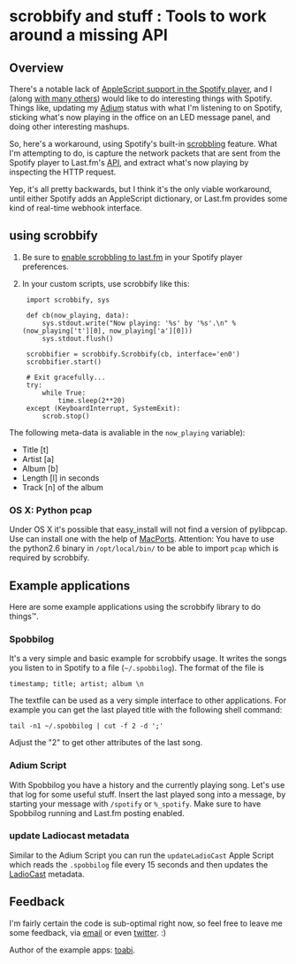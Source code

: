 # scrobbify and stuff : Tools to work around a missing API

## Overview

There's a notable lack of [AppleScript support in the Spotify player](http://getsatisfaction.com/spotify/topics/spotify_applescript_dictionary), and I (along [with many others](http://getsatisfaction.com/spotify/topics/spotify_applescript_dictionary)) would like to do interesting things with Spotify. Things like, updating my [Adium](http://adium.im/) status with what I'm listening to on Spotify, sticking what's now playing in the office on an LED message panel, and doing other interesting mashups.

So, here's a workaround, using Spotify's built-in [scrobbling](http://www.last.fm/help/faq?category=Scrobbling) feature. What I'm attempting to do, is capture the network packets that are sent from the Spotify player to Last.fm's [API](http://www.last.fm/api/intro), and extract what's now playing by inspecting the HTTP request.

Yep, it's all pretty backwards, but I think it's the only viable workaround, until either Spotify adds an AppleScript dictionary, or Last.fm provides some kind of real-time webhook interface.

## using scrobbify

1. Be sure to [enable scrobbling to last.fm](http://www.spotify.com/uk/blog/archives/2008/12/18/spotify-scrobbles/) in your Spotify player preferences.

2. In your custom scripts, use scrobbify like this:

        import scrobbify, sys
        
        def cb(now_playing, data):
            sys.stdout.write("Now playing: '%s' by '%s'.\n" % (now_playing['t'][0], now_playing['a'][0]))
            sys.stdout.flush()
            
        scrobbifier = scrobbify.Scrobbify(cb, interface='en0')
        scrobbifier.start()
        
        # Exit gracefully...
        try:
            while True:
                time.sleep(2**20)
        except (KeyboardInterrupt, SystemExit):
            scrob.stop()
            
The following meta-data is avaliable in the `now_playing` variable):

* Title  [t]
* Artist [a]
* Album  [b]
* Length [l] in seconds
* Track  [n] of the album

### OS X: Python pcap
Under OS X it's possible that easy_install will not find a version of pylibpcap. Use can install one with the help of [MacPorts](http://www.macports.org/). Attention: You have to use the python2.6 binary in `/opt/local/bin/` to be able to import `pcap` which is required by scrobbify.

## Example applications
Here are some example applications using the scrobbify library to do things™.

### Spobbilog
It's a very simple and basic example for scrobbify usage. It writes the songs you listen to in Spotify to a file (`~/.spobbilog`). The format of the file is

    timestamp; title; artist; album \n

The textfile can be used as a very simple interface to other applications. For example you can get the last played title with the following shell command:

    tail -n1 ~/.spobbilog | cut -f 2 -d ';'

Adjust the "2" to get other attributes of the last song.

### Adium Script
With Spobbilog you have a history and the currently playing song. Let's use that log for some useful stuff. Insert the last played song into a message, by starting your message with `/spotify` or `%_spotify`.
Make sure to have Spobbilog running and Last.fm posting enabled.

### update Ladiocast metadata
Similar to the Adium Script you can run the `updateLadioCast` Apple Script which reads the 
`.spobbilog` file every 15 seconds and then updates the [LadioCast](http://blog.kawauso.com/kawauso/macladiocast/) metadata. 

## Feedback
I'm fairly certain the code is sub-optimal right now, so feel free to leave me some feedback, via [email](http://scr.im/stevie) or even [twitter](http://twitter.com/steveWINton). :)

Author of the example apps: [toabi](http://twitter.com/toabi).
